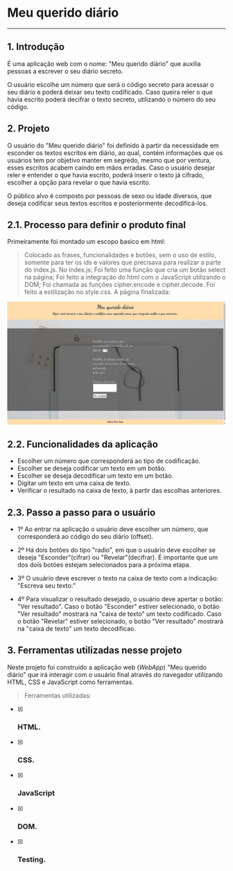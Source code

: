 # Meu querido diário

***

## 1. Introdução

É uma aplicação web com o nome: "Meu querido diário" que auxilia pessoas a 
escrever o seu diário secreto.

O usuário escolhe um número que será o código secreto para acessar o seu diário
e poderá deixar seu texto codificado. Caso queira reler o que havia escrito 
poderá decifrar o texto secreto, utilizando o número do seu código.


## 2. Projeto

O usuário do "Meu querido diário" foi definido à partir da necessidade em esconder os textos escritos 
em diário, ao qual, contém informações que os usuários tem por objetivo manter
em segredo, mesmo que por ventura, esses escritos acabem caindo em mãos 
erradas. Caso o usuário desejar reler e entender o que havia escrito, poderá 
inserir o texto já cifrado, escolher a opção para revelar o que havia escrito.

O público alvo é composto por pessoas de sexo ou idade diversos, que deseja
codificar seus textos escritos e posteriormente decodificá-los.

  ## 2.1. Processo para definir o produto final
  
  Primeiramente foi montado um escopo basico em html:
  > Colocado as frases, funcionalidades e botões, sem o uso de estilo, somente
  para ter os ids e valores que precisava para realizar a parte do index.js.
  No index.js:
  > Foi feito uma função que cria um botão select na página; 
  > Foi feito a integração do html com o JavaScript utilizando o DOM;
  > Foi chamada as funções cipher.encode e cipher.decode.
  > Foi feito a estilização no style.css.
  A página finalizada: 
  
   ![Layout da aplicação web](https://github.com/RoSapia/SAP005-cipher/blob/master/design.png) 
  
  

  ## 2.2. Funcionalidades da aplicação

  * Escolher um número que corresponderá ao tipo de codificação.
  * Escolher se deseja codificar um texto em um botão.
  * Escolher se deseja decodificar um texto em um botão.
  * Digitar um texto em uma caixa de texto.
  * Verificar o resultado na caixa de texto, à partir das escolhas anteriores.
  
  
   ## 2.3. Passo a passo para o usuário
  
  * 1º Ao entrar na aplicação o usuário deve escolher um número, que corresponderá
    ao código do seu diário (offset).
    
  * 2º Há dois botões do tipo "radio", em que o usuário deve escolher se deseja 
    "Esconder"(cifrar) ou "Revelar"(decifrar).
    É importante que um dos dois botões estejam selecionados para a próxima etapa.
    
  * 3º O usuário deve escrever o texto na caixa de texto com a indicação: "Escreva
    seu texto:"
    
  * 4º Para visualizar o resultado desejado, o usuário deve apertar o botão: "Ver 
    resultado".
    Caso o botão "Esconder" estiver selecionado, o botão "Ver resultado" mostrará
    na "caixa de texto" um texto codificado.
    Caso o botão "Revelar" estiver selecionado, o botão "Ver resultado" mostrará 
    na "caixa de texto" um texto decodificao.
     
     
## 3. Ferramentas utilizadas nesse projeto

Neste projeto foi construido a aplicação web (_WebApp_) "Meu querido diário"
que irá interagir com o usuário final através do navegador utilizando HTML, CSS e
JavaScript como ferramentas.
> Ferramentas utilizadas:
* [x] ### HTML.
* [x] ### CSS.
* [x] ### JavaScript
* [x] ### DOM.
* [x] ### Testing.
